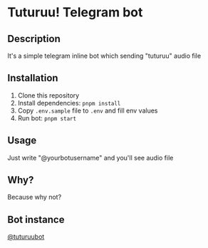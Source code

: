 # Tuturuu! Telegram bot

## Description
It's a simple telegram inline bot which sending "tuturuu" audio file

## Installation
1. Clone this repository
1. Install dependencies: `pnpm install`
1. Copy `.env.sample` file to `.env` and fill env values
1. Run bot: `pnpm start`

## Usage
Just write "@yourbotusername" and you'll see audio file

## Why?
Because why not?

## Bot instance
[@tuturuubot](https://t.me/tuturuubot)
